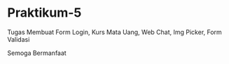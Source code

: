 # Praktikum-5
Tugas Membuat Form Login, Kurs Mata Uang, Web Chat, Img Picker, Form Validasi

Semoga Bermanfaat
